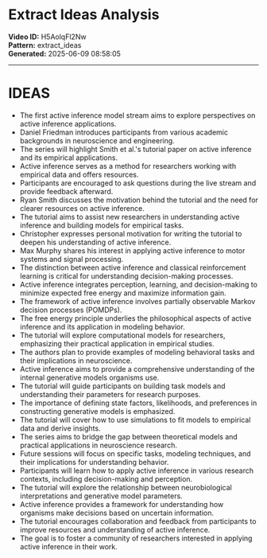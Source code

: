 # Extract Ideas Analysis

**Video ID:** H5AolqFl2Nw  
**Pattern:** extract_ideas  
**Generated:** 2025-06-09 08:58:05  

---

# IDEAS

- The first active inference model stream aims to explore perspectives on active inference applications.
- Daniel Friedman introduces participants from various academic backgrounds in neuroscience and engineering.
- The series will highlight Smith et al.'s tutorial paper on active inference and its empirical applications.
- Active inference serves as a method for researchers working with empirical data and offers resources.
- Participants are encouraged to ask questions during the live stream and provide feedback afterward.
- Ryan Smith discusses the motivation behind the tutorial and the need for clearer resources on active inference.
- The tutorial aims to assist new researchers in understanding active inference and building models for empirical tasks.
- Christopher expresses personal motivation for writing the tutorial to deepen his understanding of active inference.
- Max Murphy shares his interest in applying active inference to motor systems and signal processing.
- The distinction between active inference and classical reinforcement learning is critical for understanding decision-making processes.
- Active inference integrates perception, learning, and decision-making to minimize expected free energy and maximize information gain.
- The framework of active inference involves partially observable Markov decision processes (POMDPs).
- The free energy principle underlies the philosophical aspects of active inference and its application in modeling behavior.
- The tutorial will explore computational models for researchers, emphasizing their practical application in empirical studies.
- The authors plan to provide examples of modeling behavioral tasks and their implications in neuroscience.
- Active inference aims to provide a comprehensive understanding of the internal generative models organisms use.
- The tutorial will guide participants on building task models and understanding their parameters for research purposes.
- The importance of defining state factors, likelihoods, and preferences in constructing generative models is emphasized.
- The tutorial will cover how to use simulations to fit models to empirical data and derive insights.
- The series aims to bridge the gap between theoretical models and practical applications in neuroscience research.
- Future sessions will focus on specific tasks, modeling techniques, and their implications for understanding behavior.
- Participants will learn how to apply active inference in various research contexts, including decision-making and perception.
- The tutorial will explore the relationship between neurobiological interpretations and generative model parameters.
- Active inference provides a framework for understanding how organisms make decisions based on uncertain information.
- The tutorial encourages collaboration and feedback from participants to improve resources and understanding of active inference.
- The goal is to foster a community of researchers interested in applying active inference in their work.